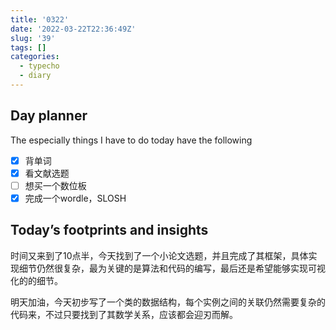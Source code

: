 ```yaml
---
title: '0322'
date: '2022-03-22T22:36:49Z'
slug: '39'
tags: []
categories:
  - typecho
  - diary
---
```

## Day planner


The especially things I have to do today have the following

- [x] 背单词
- [x] 看文献选题
- [ ] 想买一个数位板
- [x] 完成一个wordle，SLOSH

## Today’s footprints and insights

时间又来到了10点半，今天找到了一个小论文选题，并且完成了其框架，具体实现细节仍然很复杂，最为关键的是算法和代码的编写，最后还是希望能够实现可视化的的细节。

明天加油，今天初步写了一个类的数据结构，每个实例之间的关联仍然需要复杂的代码来，不过只要找到了其数学关系，应该都会迎刃而解。
